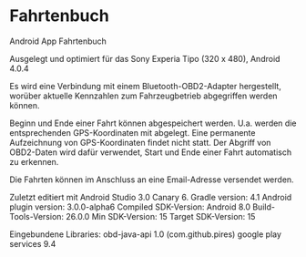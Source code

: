 # Fahrtenbuch
Android App Fahrtenbuch

Ausgelegt und optimiert für das Sony Experia Tipo (320 x 480), Android 4.0.4

Es wird eine Verbindung mit einem Bluetooth-OBD2-Adapter hergestellt, worüber aktuelle Kennzahlen zum Fahrzeugbetrieb abgegriffen werden können.

Beginn und Ende einer Fahrt können abgespeichert werden. U.a. werden die entsprechenden GPS-Koordinaten mit abgelegt. Eine permanente Aufzeichnung von GPS-Koordinaten findet nicht statt. Der Abgriff von OBD2-Daten wird dafür verwendet, Start und Ende einer Fahrt automatisch zu erkennen. 

Die Fahrten können im Anschluss an eine Email-Adresse versendet werden.

Zuletzt editiert mit Android Studio 3.0 Canary 6.
Gradle version: 4.1
Android plugin version: 3.0.0-alpha6
Compiled SDK-Version: Android 8.0
Build-Tools-Version: 26.0.0
Min SDK-Version: 15
Target SDK-Version: 15

Eingebundene Libraries:
obd-java-api 1.0 (com.github.pires)
google play services 9.4
